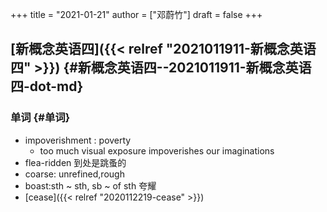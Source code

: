 +++
title = "2021-01-21"
author = ["邓蔚竹"]
draft = false
+++

## [新概念英语四]({{< relref "2021011911-新概念英语四" >}}) {#新概念英语四--2021011911-新概念英语四-dot-md}


### 单词 {#单词}

-   impoverishment : poverty
    -   too much visual exposure impoverishes our imaginations
-   flea-ridden 到处是跳蚤的
-   coarse: unrefined,rough
-   boast:sth ~ sth, sb ~ of sth 夸耀
-   [cease]({{< relref "2020112219-cease" >}})